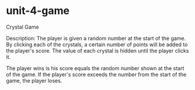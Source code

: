 # unit-4-game

Crystal Game

Description: The player is given a random number at the start of the game.  By clicking each of the crystals, a certain number of points will be added to the player's score.  The value of each crystal is hidden until the player clicks it.  

The player wins is his score equals the random number shown at the start of the game.  If the player's score exceeds the number from the start of the game, the player loses.  
